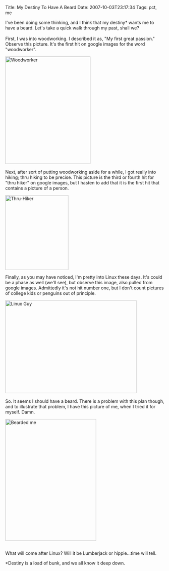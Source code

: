 Title: My Destiny To Have A Beard
Date: 2007-10-03T23:17:34
Tags: pct, me


<p>
I've been doing some thinking, and I think that my destiny* wants me to have a beard. Let's take a quick walk through my past, shall we? <br />
<br />
First, I was into woodworking. I described it as, &quot;My first great passion.&quot; Observe this picture. It's the first hit on google images for the word &quot;woodworker&quot;.
</p>
<p>
<img src="/files/images/MasseyWoodworker_0.jpg" alt="Woodworker" width="270" height="339" align="bottom" /><br />
<br />
Next, after sort of putting woodworking aside for a while, I got really into hiking; thru hiking to be precise. This picture is the third or fourth hit for &quot;thru hiker&quot; on google images, but I hasten to add that it is the first hit that contains a picture of a person.
</p>
<p>
<img src="/files/images/NimbleWill_Web0.jpg" alt="Thru-Hiker" width="200" height="236" align="bottom" /> 
</p>
<p>
Finally, as you may have noticed, I'm pretty into Linux these days. It's could be a phase as well (we'll see), but observe this image, also pulled from google images. Admittedly it's not hit number one, but I don't count pictures of college kids or penguins out of principle. 
</p>
<p>
<img src="/files/images/7087f1_1.png" alt="Linux Guy" width="416" height="293" align="bottom" /><br />
<br />
So. It seems I should have a beard. There is a problem with this plan though, and to illustrate that problem, I have this picture of me, when I tried it for myself. Damn.
</p>
<p>
<img src="http://michaeljaylissner.com/files/images/DSC00772.preview.jpg" alt="Bearded me" width="288" height="384" align="bottom" />
</p>
<p>
<br />
What will come after Linux? Will it be Lumberjack or hippie...time will tell. 
</p>
<p>
*Destiny is a load of bunk, and we all know it deep down.
</p>
<!--break-->